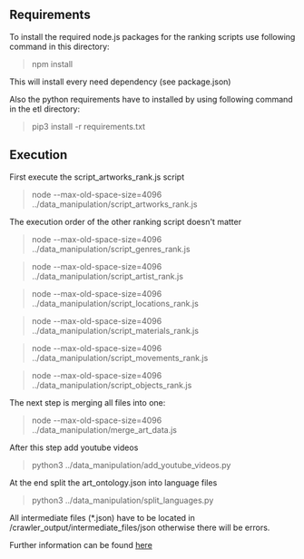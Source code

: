 ## Requirements

To install the required node.js packages for the ranking scripts use following command in this directory:

> npm install

This will install every need dependency (see package.json)

Also the python requirements have to installed by using following command in the etl directory:

> pip3 install -r requirements.txt

## Execution

First execute the script_artworks_rank.js script

> node --max-old-space-size=4096 ../data_manipulation/script_artworks_rank.js

The execution order of the other ranking script doesn't matter

> node --max-old-space-size=4096 ../data_manipulation/script_genres_rank.js

> node --max-old-space-size=4096 ../data_manipulation/script_artist_rank.js

> node --max-old-space-size=4096 ../data_manipulation/script_locations_rank.js

> node --max-old-space-size=4096 ../data_manipulation/script_materials_rank.js

> node --max-old-space-size=4096 ../data_manipulation/script_movements_rank.js

> node --max-old-space-size=4096 ../data_manipulation/script_objects_rank.js

The next step is merging all files into one:

> node --max-old-space-size=4096 ../data_manipulation/merge_art_data.js

After this step add youtube videos

> python3 ../data_manipulation/add_youtube_videos.py

At the end split the art_ontology.json into language files

> python3 ../data_manipulation/split_languages.py

All intermediate files (\*.json) have to be located in /crawler_output/intermediate_files/json otherwise there will be errors.

Further information can be found [here](https://github.com/hochschule-darmstadt/openartbrowser/wiki/System-architecture#data-transformation-ranking-and-merging-intermediate-json-files)
